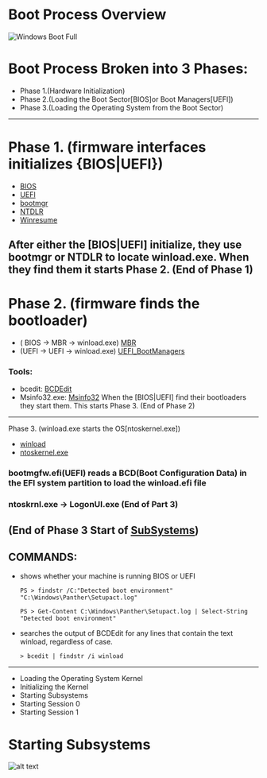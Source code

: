 # Boot Process Overview
![Windows Boot Full](http://1.bp.blogspot.com/-MaRtDTHH1Vo/UysJF8KXNbI/AAAAAAAAALo/D6Kt2f8Gpmo/s1600/Walkthrough_Diagram.jpg)

# Boot Process Broken into 3 Phases:
 - Phase 1.(Hardware Initialization)
 - Phase 2.(Loading the Boot Sector[BIOS]or Boot Managers[UEFI])
 - Phase 3.(Loading the Operating System from the Boot Sector)
-----------------------------------------------------------------------------------------------------------------------------------------------------------------------------------------------------------
# Phase 1. (firmware interfaces initializes {BIOS|UEFI})
   - [BIOS](Additional_Information/BIOS.md)
   - [UEFI](Additional_Information/UEFI.md)
   - [bootmgr](Additional_Information/bootmgr.md) 
   - [NTDLR](Additional_Information/NTDLR.md)
   - [Winresume](Additional_Information/winresume.md) 
 
 After either the [BIOS|UEFI] initialize, they use bootmgr or NTDLR to locate winload.exe.
 When they find them it starts Phase 2. (End of Phase 1)
-----------------------------------------------------------------------------------------------------------------------------------------------------------------------------------------------------------
# Phase 2. (firmware finds the bootloader)
- ( BIOS -> MBR -> winload.exe) [MBR](Additional_Information/MBR.md)
- (UEFI -> UEFI -> winload.exe) [UEFI_BootManagers](Additional_Information/UEFI_BootManagers.md)
### Tools:
 - bcedit: [BCDEdit](Additional_Information/BDCEdit.md)
 - Msinfo32.exe: [Msinfo32](Additional_Information/Msinfo32.md)
When the [BIOS|UEFI] find their bootloaders they start them.
This starts Phase 3. (End of Phase 2)
-----------------------------------------------------------------------------------------------------------------------------------------------------------------------------------------------------------
Phase 3. (winload.exe starts the OS[ntoskernel.exe])
- [winload](Additional_Information/winload.md)
- [ntoskernel.exe](Additional_Information/ntoskernel.md)
 
 ### bootmgfw.efi(UEFI) reads a BCD(Boot Configuration Data) in the EFI system partition to load the winload.efi file

### ntoskrnl.exe -> LogonUI.exe (End of Part 3)
(End of Phase 3 Start of [SubSystems](Additional_Information/SubSystems.md))
----------------------------------------------------------------------------------------------------------------------------------------------------------------------------------------------------------   
## COMMANDS: 
- shows whether your machine is running BIOS or UEFI

      PS > findstr /C:"Detected boot environment" "C:\Windows\Panther\Setupact.log"
   
      PS > Get-Content C:\Windows\Panther\Setupact.log | Select-String "Detected boot environment"

- searches the output of BCDEdit for any lines that contain the text winload, regardless of case.

      > bcedit | findstr /i winload

 ----------------------------------------------------------------------------------------------------------------------------------------------------------------------------------------------------------
 - Loading the Operating System Kernel
 - Initializing the Kernel
 - Starting Subsystems
 - Starting Session 0
 - Starting Session 1

# Starting Subsystems
![alt text](https://git.cybbh.space/os/public/-/raw/master/os/modules/006_windows_boot_process/pages/winboot1.png)

 

